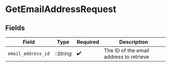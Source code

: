 # GetEmailAddressRequest


## Fields

| Field                                   | Type                                    | Required                                | Description                             |
| --------------------------------------- | --------------------------------------- | --------------------------------------- | --------------------------------------- |
| `email_address_id`                      | *::String*                              | :heavy_check_mark:                      | The ID of the email address to retrieve |